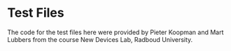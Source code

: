 # Test Files

The code for the test files here were provided by Pieter Koopman and Mart Lubbers from the course New Devices Lab, Radboud University.

